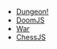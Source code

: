 - [Dungeon!](https://dungeon.yvesgurcan.com/stable)
- [DoomJS](https://doom.yvesgurcan.com)
- [War](https://war.yvesgurcan.com)
- [ChessJS](https://chess.yvesgurcan.com)
